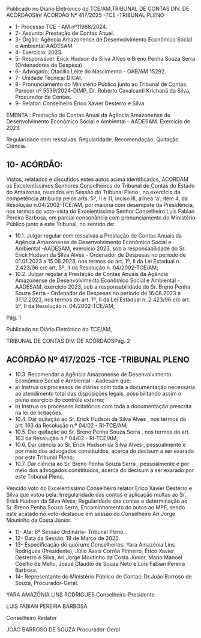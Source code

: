 Publicado  no  Diário  Eletrônico do TCE/AM,TRIBUNAL DE CONTAS DIV. DE ACÓRDÃOS## ACÓRDÃO Nº 417/2025 -TCE -TRIBUNAL PLENO

- 1- Processo TCE - AM nº11988/2024.
- 2- Assunto: Prestação de Contas Anual.
- 3- Órgão: Agência  Amazonense  de  Desenvolvimento  Econômico  Social  e  Ambiental  AADESAM.
- 4- Exercício: 2023.
- 5- Responsável: Erick Hudson da Silva Alves e Breno Penha Souza Serra (Ordenadores de Despesa).
- 6- Advogado: Otacilio Leite do Nascimento - OAB/AM 15292.
- 7- Unidade Técnica: DICAI.
- 8- Pronunciamento  do  Ministério  Público  junto  ao  Tribunal  de  Contas: Parecer  nº 5539/2024-DIMP, Dr. Roberto Cavalcanti Krichanã da Silva, Procurador de Contas.
- 9- Relator: Conselheiro Érico Xavier Desterro e Silva.

EMENTA :  Prestação  de  Contas  Anual  da  Agência Amazonense de Desenvolvimento Econômico Social e Ambiental - AADESAM. Exercício de 2023.

Regularidade com ressalvas. Regularidade. Recomendação. Quitação. Ciência.

## 10-  ACÓRDÃO:

Vistos, relatados e discutidos estes autos acima identificados, ACORDAM os Excelentíssimos Senhores Conselheiros do Tribunal de Contas do Estado do Amazonas, reunidos em Sessão do Tribunal Pleno , no exercício da competência atribuída pelos arts. 5º,  II  e  11,  inciso  III,  alínea  'a',  item  4,  da  Resolução  n.04/2002-TCE/AM, por  maioria com  desempate  da  Presidência, nos  termos  do  voto-vista  do  Excelentíssimo  Senhor Conselheiro Luis Fabian Pereira Barbosa, em parcial consonância com pronunciamento do Ministério Público junto a este Tribunal, no sentido de:

- 10.1. Julgar regular com ressalvas a Prestação de Contas Anuais da Agência Amazonense  de  Desenvolvimento  Econômico  Social e Ambiental -AADESAM, exercício 2023, sob a responsabilidade do Sr. Erick Hudson da  Silva  Alves -  Ordenador  de  Despesas  no  período  de  01.01.2023  a 15.08.2023, nos termos do art. 1º, II da Lei Estadual n. 2.423/96 c/c art. 5º, II da Resolução n. 04/2002-TCE/AM;
- 10.2. Julgar regular a  Prestação  de  Contas  Anuais da  Agência  Amazonense de Desenvolvimento Econômico Social e Ambiental -AADESAM, exercício 2023, sob a responsabilidade do Sr. Breno Penha Souza Serra -  Ordenador  de  Despesas  no  período  de  16.08.2023  a  31.12.2023,  nos termos do art. 1º, II da Lei Estadual n. 2.423/96 c/c art. 5º, II da Resolução n. 04/2002-TCE/AM;

Pág. 1

Publicado  no  Diário  Eletrônico do TCE/AM,

TRIBUNAL DE CONTAS DIV. DE ACÓRDÃOSPág. 2

## ACÓRDÃO Nº 417/2025 -TCE -TRIBUNAL PLENO

- 10.3. Recomendar a  Agência  Amazonense  de  Desenvolvimento  Econômico Social e Ambiental - Aadesam que:
- a) Instrua os processos de diárias com toda a documentação necessária ao atendimento total das disposições legais, possibilitando assim o pleno exercício do controle externo;
- b) Instrua os processos licitatórios com toda a documentação prescrita na lei de licitações.
- 10.4. Dar quitação ao Sr.  Erick  Hudson  da  Silva  Alves ,  nos  termos  do  art. 163 da Resolução n.º 04/02 - RI-TCE/AM;
- 10.5. Dar quitação ao Sr. Breno Penha Souza Serra , nos termos do art. 163 da Resolução n.º 04/02 - RI-TCE/AM;
- 10.6. Dar  ciência ao Sr.  Erick  Hudson  da  Silva  Alves ,  pessoalmente  e  por meio dos advogados constituídos, acerca do decisum a ser exarado por este Tribunal Pleno;
- 10.7. Dar ciência ao Sr. Breno Penha Souza Serra , pessoalmente e por meio dos  advogados constituídos,  acerca  do decisum a  ser  exarado  por  este Tribunal Pleno.

Vencido  voto  do  Excelentissimo  Conselheiro  relator  Erico  Xavier  Desterro  e Silva que votou  pela: Irregularidade das contas e aplicação multas ao Sr. Erick Hudson da  Silva  Alves;  Regularidade  das  contas  e  determinação  ao  Sr.  Breno  Penha  Souza Serra;  Encaminhamento  do  autos  ao  MPF,  sendo  este  acatado  no  voto-destaque  em sessão do Conselheiro Ari Jorge Moutinho da Costa Júnior.

- 11-  Ata: 6ª Sessão Ordinária- Tribunal Pleno.
- 12-  Data da Sessão: 19 de Março de 2025.
- 13-  Especificação do quórum: Conselheiros: Yara Amazônia Lins Rodrigues (Presidente),  Júlio  Assis  Corrêa  Pinheiro,  Érico  Xavier  Desterro  e  Silva,  Ari  Jorge Moutinho  da  Costa  Júnior,  Mario  Manoel  Coelho  de  Mello,  Josué  Cláudio  de  Souza Neto e Luis Fabian Pereira Barbosa.
- 14-  Representante  do  Ministério  Público  de  Contas: Dr.João  Barroso  de  Souza, Procurador-Geral.

YARA AMAZÔNIA LINS RODRIGUES Conselheira-Presidente

LUIS FABIAN PEREIRA BARBOSA

Conselheiro Redator

JOÃO BARROSO DE SOUZA Procurador-Geral